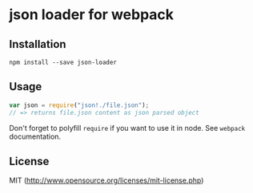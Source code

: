 # json loader for webpack

## Installation

`npm install --save json-loader`

## Usage

``` javascript
var json = require("json!./file.json");
// => returns file.json content as json parsed object
```

Don't forget to polyfill `require` if you want to use it in node.
See `webpack` documentation.

## License

MIT (http://www.opensource.org/licenses/mit-license.php)
